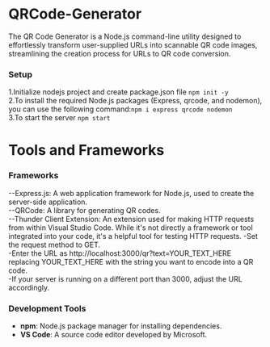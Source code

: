 # QRCode-Generator
The QR Code Generator is a Node.js command-line utility designed to effortlessly transform user-supplied URLs into scannable QR code images, streamlining the creation process for URLs to QR code conversion.

### Setup
1.Initialize nodejs project and create package.json file
```npm init -y```<br>
2.To install the required Node.js packages (Express, qrcode, and nodemon), you can use the following command:```npm i express qrcode nodemon```<br>
3.To start the server ```npm start```<br>

# Tools and Frameworks

### Frameworks
--Express.js: A web application framework for Node.js, used to create the server-side application.<br>
--QRCode: A library for generating QR codes.<br>
--Thunder Client Extension: An extension used for making HTTP requests from within Visual Studio Code. While it's not directly a framework or tool integrated into your code, it's a helpful tool for testing HTTP requests.
-Set the request method to GET.<br>
-Enter the URL as http://localhost:3000/qr?text=YOUR_TEXT_HERE replacing YOUR_TEXT_HERE with the string you want to encode into a QR code.<br>
-If your server is running on a different port than 3000, adjust the URL accordingly.

### Development Tools
- **npm**: Node.js package manager for installing dependencies.<br>
- **VS Code**: A source code editor developed by Microsoft.<br>


